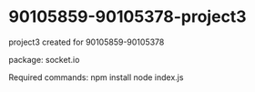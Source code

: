 # 90105859-90105378-project3
project3 created for 90105859-90105378

package: socket.io

Required commands:
npm install
node index.js
